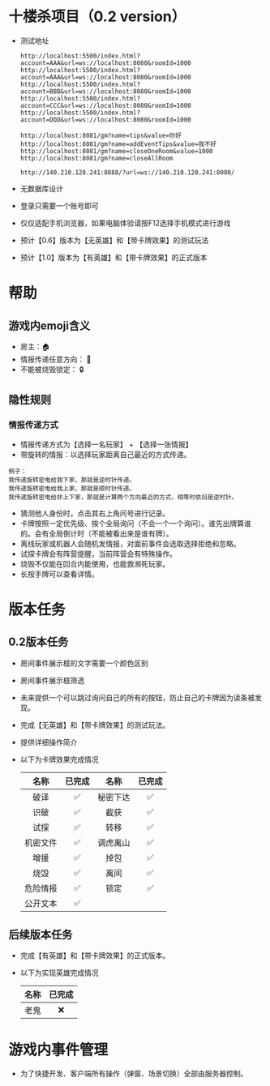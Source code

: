# 十楼杀项目（0.2 version）

- 测试地址

  ```http://localhost:5500/index.html?account=AAA&url=ws://localhost:8080&roomId=1000```
  ```http://localhost:5500/index.html?account=AAA&url=ws://localhost:8080&roomId=1000```
  ```http://localhost:5500/index.html?account=BBB&url=ws://localhost:8080&roomId=1000```
  ```http://localhost:5500/index.html?account=CCC&url=ws://localhost:8080&roomId=1000```
  ```http://localhost:5500/index.html?account=DDD&url=ws://localhost:8080&roomId=1000```

  ```http://localhost:8081/gm?name=tips&value=你好```
  ```http://localhost:8081/gm?name=addEventTips&value=我不好```
  ```http://localhost:8081/gm?name=closeOneRoom&value=1000```
  ```http://localhost:8081/gm?name=closeAllRoom```

  ```http://140.210.128.241:8888/?url=ws://140.210.128.241:8080/```

- 无数据库设计
- 登录只需要一个账号即可
- 仅仅适配手机浏览器，如果电脑体验请按F12选择手机模式进行游戏
- 预计【0.6】版本为【无英雄】和【带卡牌效果】的测试玩法
- 预计【1.0】版本为【有英雄】和【带卡牌效果】的正式版本

# 帮助

## 游戏内emoji含义

- 房主：🏠
- 情报传递任意方向： 🔄
- 不能被烧毁锁定： 🔒

## 隐性规则

### 情报传递方式

- 情报传递方式为【选择一名玩家】 + 【选择一张情报】
- 带旋转的情报：以选择玩家距离自己最近的方式传递。
```
例子：
我传递旋转密电给我下家，那就是逆时针传递。
我传递旋转密电给我上家，那就是顺时针传递。
我传递旋转密电给非上下家，那就是计算两个方向最近的方式，相等时依旧是逆时针。
```
- 猜测他人身份时，点击其右上角问号进行记录。
- 卡牌按照一定优先级、挨个全局询问（不会一个一个询问）。谁先出牌算谁的。会有全局倒计时（不能被看出来是谁有牌）。
- 离线玩家或机器人会随机发情报，对面前事件会选取选择拒绝和忽略。
- 试探卡牌会有阵营提醒，当前阵营会有特殊操作。
- 烧毁不仅能在回合内能使用，也能救濒死玩家。
- 长按手牌可以查看详情。

# 版本任务

## 0.2版本任务

- 房间事件展示框的文字需要一个颜色区别
- 房间事件展示框筛选
- 未来提供一个可以跳过询问自己的所有的按钮，防止自己的卡牌因为读条被发现。
- 完成【无英雄】和【带卡牌效果】的测试玩法。
- 提供详细操作简介
- 以下为卡牌效果完成情况

  |  名称  | 已完成 |  名称  | 已完成 |
  |:----:|:---:|:----:|:---:|
  |  破译  |  ✅  | 秘密下达 |  ✅  |
  |  识破  |  ✅  |  截获  |  ✅  |
  |  试探  |  ✅  |  转移  |  ✅  |
  | 机密文件 |  ✅  | 调虎离山 |  ✅  |
  |  增援  |  ✅  |  掉包  |  ✅  |
  |  烧毁  |  ✅  |  离间  |  ✅  |
  | 危险情报 |  ✅  |  锁定  |  ✅  |
  | 公开文本 |  ✅  |      |     |

## 后续版本任务

- 完成【有英雄】和【带卡牌效果】的正式版本。
- 以下为实现英雄完成情况

  | 名称 | 已完成 |
  |:--:|:---:|
  | 老鬼 |  ❌  |

# 游戏内事件管理

- 为了快捷开发、客户端所有操作（弹窗、场景切换）全部由服务器控制。

[//]: # (![游戏事件流程图]&#40;/resoures/event.png&#41;)